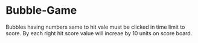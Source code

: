 # Bubble-Game
Bubbles having numbers same to hit vale must be clicked in time limit to score.
By each right hit score value will increae by 10 units on score board.
